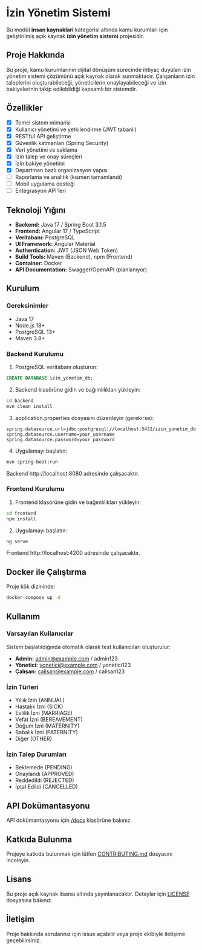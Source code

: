 # İzin Yönetim Sistemi

Bu modül **insan kaynaklari** kategorisi altında kamu kurumları için geliştirilmiş açık kaynak **izin yönetim sistemi** projesidir.

## Proje Hakkında

Bu proje, kamu kurumlarının dijital dönüşüm sürecinde ihtiyaç duyulan izin yönetim sistemi çözümünü açık kaynak olarak sunmaktadır. Çalışanların izin taleplerini oluşturabileceği, yöneticilerin onaylayabileceği ve izin bakiyelerinin takip edilebildiği kapsamlı bir sistemdir.

## Özellikler

- [x] Temel sistem mimarisi
- [x] Kullanıcı yönetimi ve yetkilendirme (JWT tabanlı)
- [x] RESTful API geliştirme
- [x] Güvenlik katmanları (Spring Security)
- [x] Veri yönetimi ve saklama
- [x] İzin talep ve onay süreçleri
- [x] İzin bakiye yönetimi
- [x] Departman bazlı organizasyon yapısı
- [ ] Raporlama ve analitik (kısmen tamamlandı)
- [ ] Mobil uygulama desteği
- [ ] Entegrasyon API'leri

## Teknoloji Yığını

- **Backend:** Java 17 / Spring Boot 3.1.5
- **Frontend:** Angular 17 / TypeScript
- **Veritabanı:** PostgreSQL
- **UI Framework:** Angular Material
- **Authentication:** JWT (JSON Web Token)
- **Build Tools:** Maven (Backend), npm (Frontend)
- **Container:** Docker
- **API Documentation:** Swagger/OpenAPI (planlanıyor)

## Kurulum

### Gereksinimler
- Java 17
- Node.js 18+
- PostgreSQL 13+
- Maven 3.8+

### Backend Kurulumu

1. PostgreSQL veritabanı oluşturun:
```sql
CREATE DATABASE izin_yonetim_db;
```

2. Backend klasörüne gidin ve bağımlılıkları yükleyin:
```bash
cd backend
mvn clean install
```

3. application.properties dosyasını düzenleyin (gerekirse):
```properties
spring.datasource.url=jdbc:postgresql://localhost:5432/izin_yonetim_db
spring.datasource.username=your_username
spring.datasource.password=your_password
```

4. Uygulamayı başlatın:
```bash
mvn spring-boot:run
```

Backend http://localhost:8080 adresinde çalışacaktır.

### Frontend Kurulumu

1. Frontend klasörüne gidin ve bağımlılıkları yükleyin:
```bash
cd frontend
npm install
```

2. Uygulamayı başlatın:
```bash
ng serve
```

Frontend http://localhost:4200 adresinde çalışacaktır.

## Docker ile Çalıştırma

Proje kök dizininde:

```bash
docker-compose up -d
```

## Kullanım

### Varsayılan Kullanıcılar

Sistem başlatıldığında otomatik olarak test kullanıcıları oluşturulur:

- **Admin:** admin@example.com / admin123
- **Yönetici:** yonetici@example.com / yonetici123
- **Çalışan:** calisan@example.com / calisan123

### İzin Türleri

- Yıllık İzin (ANNUAL)
- Hastalık İzni (SICK)
- Evlilik İzni (MARRIAGE)
- Vefat İzni (BEREAVEMENT)
- Doğum İzni (MATERNITY)
- Babalık İzni (PATERNITY)
- Diğer (OTHER)

### İzin Talep Durumları

- Beklemede (PENDING)
- Onaylandı (APPROVED)
- Reddedildi (REJECTED)
- İptal Edildi (CANCELLED)

## API Dokümantasyonu

API dokümantasyonu için [/docs](./docs) klasörüne bakınız.

## Katkıda Bulunma

Projeye katkıda bulunmak için lütfen [CONTRIBUTING.md](../CONTRIBUTING.md) dosyasını inceleyin.

## Lisans

Bu proje açık kaynak lisansı altında yayınlanacaktır. Detaylar için [LICENSE](../LICENSE) dosyasına bakınız.

## İletişim

Proje hakkında sorularınız için issue açabilir veya proje ekibiyle iletişime geçebilirsiniz.
